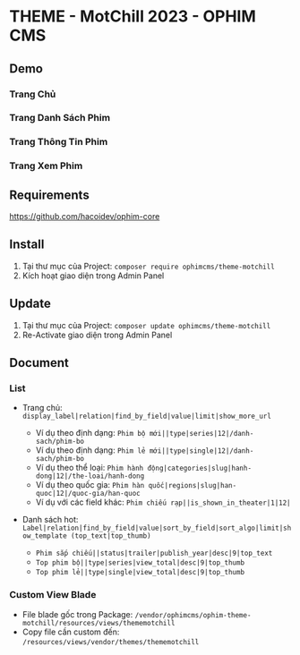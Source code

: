 # THEME - MotChill 2023 - OPHIM CMS

## Demo
### Trang Chủ
<!-- ![Alt text](https://i.ibb.co/bWkS4Sf/theme-motchill-Home-Page.png "Home Page") -->

### Trang Danh Sách Phim
<!-- ![Alt text](https://i.ibb.co/B2dPj5S/theme-motchill-Catalog-Page.png "Catalog Page") -->

### Trang Thông Tin Phim
<!-- ![Alt text](https://i.ibb.co/6r1Z70Y/theme-motchill-Single-Page.png "Single Page") -->

### Trang Xem Phim
<!-- ![Alt text](https://i.ibb.co/Pxb8m1G/theme-motchill-Episode-Page.png "Episode Page") -->

## Requirements
https://github.com/hacoidev/ophim-core

## Install
1. Tại thư mục của Project: `composer require ophimcms/theme-motchill`
2. Kích hoạt giao diện trong Admin Panel

## Update
1. Tại thư mục của Project: `composer update ophimcms/theme-motchill`
2. Re-Activate giao diện trong Admin Panel

## Document
### List
- Trang chủ: `display_label|relation|find_by_field|value|limit|show_more_url`
    + Ví dụ theo định dạng: `Phim bộ mới||type|series|12|/danh-sach/phim-bo`
    + Ví dụ theo định dạng: `Phim lẻ mới||type|single|12|/danh-sach/phim-bo`
    + Ví dụ theo thể loại: `Phim hành động|categories|slug|hanh-dong|12|/the-loai/hanh-dong`
    + Ví dụ theo quốc gia: `Phim hàn quốc|regions|slug|han-quoc|12|/quoc-gia/han-quoc`
    + Ví dụ với các field khác: `Phim chiếu rạp||is_shown_in_theater|1|12|`

- Danh sách hot:  `Label|relation|find_by_field|value|sort_by_field|sort_algo|limit|show_template (top_text|top_thumb)`
    + `Phim sắp chiếu||status|trailer|publish_year|desc|9|top_text`
    + `Top phim bộ||type|series|view_total|desc|9|top_thumb`
    + `Top phim lẻ||type|single|view_total|desc|9|top_thumb`

### Custom View Blade
- File blade gốc trong Package: `/vendor/ophimcms/ophim-theme-motchill/resources/views/thememotchill`
- Copy file cần custom đến: `/resources/views/vendor/themes/thememotchill`
